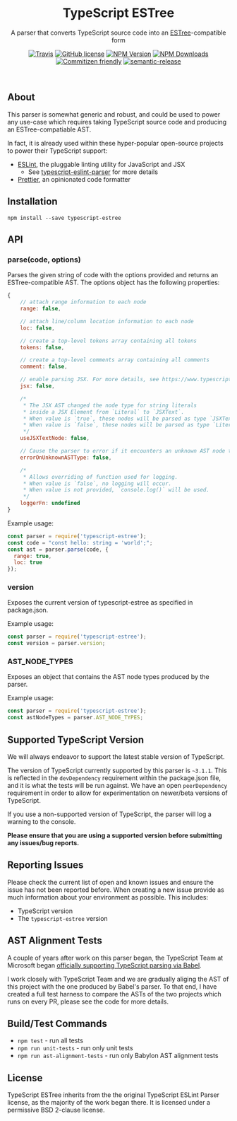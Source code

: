 <h1 align="center">TypeScript ESTree</h1>

<p align="center">A parser that converts TypeScript source code into an <a href="https://github.com/estree/estree">ESTree</a>-compatible form</p>

<p align="center">
    <a href="https://travis-ci.org/JamesHenry/typescript-estree"><img src="https://img.shields.io/travis/JamesHenry/typescript-estree.svg?style=flat-square" alt="Travis"/></a>
    <a href="https://github.com/JamesHenry/typescript-estree/blob/master/LICENSE"><img src="https://img.shields.io/npm/l/typescript-estree.svg?style=flat-square" alt="GitHub license" /></a>
    <a href="https://www.npmjs.com/package/typescript-estree"><img src="https://img.shields.io/npm/v/typescript-estree.svg?style=flat-square" alt="NPM Version" /></a>
    <a href="https://www.npmjs.com/package/typescript-estree"><img src="https://img.shields.io/npm/dt/typescript-estree.svg?style=flat-square" alt="NPM Downloads" /></a>
    <a href="http://commitizen.github.io/cz-cli/"><img src="https://img.shields.io/badge/commitizen-friendly-brightgreen.svg" alt="Commitizen friendly" /></a>
    <a href="https://github.com/semantic-release/semantic-release"><img src="https://img.shields.io/badge/%20%20%F0%9F%93%A6%F0%9F%9A%80-semantic--release-e10079.svg?style=flat-square" alt="semantic-release" /></a>
</p>

<br>

## About

This parser is somewhat generic and robust, and could be used to power any use-case which requires taking TypeScript source code and producing an ESTree-compatiable AST.

In fact, it is already used within these hyper-popular open-source projects to power their TypeScript support:

- [ESLint](https://eslint.org), the pluggable linting utility for JavaScript and JSX
  - See [typescript-eslint-parser](https://github.com/eslint/typescript-eslint-parser) for more details
- [Prettier](https://prettier.io), an opinionated code formatter

## Installation

```
npm install --save typescript-estree
```

## API

### parse(code, options)

Parses the given string of code with the options provided and returns an ESTree-compatible AST. The options object has the following properties:

```javascript
{
    // attach range information to each node
    range: false,

    // attach line/column location information to each node
    loc: false,

    // create a top-level tokens array containing all tokens
    tokens: false,

    // create a top-level comments array containing all comments
    comment: false,

    // enable parsing JSX. For more details, see https://www.typescriptlang.org/docs/handbook/jsx.html
    jsx: false,

    /*
     * The JSX AST changed the node type for string literals
     * inside a JSX Element from `Literal` to `JSXText`.
     * When value is `true`, these nodes will be parsed as type `JSXText`.
     * When value is `false`, these nodes will be parsed as type `Literal`.
     */
    useJSXTextNode: false,

    // Cause the parser to error if it encounters an unknown AST node type (useful for testing)
    errorOnUnknownASTType: false,

    /*
     * Allows overriding of function used for logging.
     * When value is `false`, no logging will occur.
     * When value is not provided, `console.log()` will be used.
     */
    loggerFn: undefined
}
```

Example usage:

```javascript
const parser = require('typescript-estree');
const code = "const hello: string = 'world';";
const ast = parser.parse(code, {
  range: true,
  loc: true
});
```

### version

Exposes the current version of typescript-estree as specified in package.json.

Example usage:

```javascript
const parser = require('typescript-estree');
const version = parser.version;
```

### AST_NODE_TYPES

Exposes an object that contains the AST node types produced by the parser.

Example usage:

```javascript
const parser = require('typescript-estree');
const astNodeTypes = parser.AST_NODE_TYPES;
```

## Supported TypeScript Version

We will always endeavor to support the latest stable version of TypeScript.

The version of TypeScript currently supported by this parser is `~3.1.1`. This is reflected in the `devDependency` requirement within the package.json file, and it is what the tests will be run against. We have an open `peerDependency` requirement in order to allow for experimentation on newer/beta versions of TypeScript.

If you use a non-supported version of TypeScript, the parser will log a warning to the console.

**Please ensure that you are using a supported version before submitting any issues/bug reports.**

## Reporting Issues

Please check the current list of open and known issues and ensure the issue has not been reported before. When creating a new issue provide as much information about your environment as possible. This includes:

- TypeScript version
- The `typescript-estree` version

## AST Alignment Tests

A couple of years after work on this parser began, the TypeScript Team at Microsoft began [officially supporting TypeScript parsing via Babel](https://blogs.msdn.microsoft.com/typescript/2018/08/27/typescript-and-babel-7/).

I work closely with TypeScript Team and we are gradually aliging the AST of this project with the one produced by Babel's parser. To that end, I have created a full test harness to compare the ASTs of the two projects which runs on every PR, please see the code for more details.

## Build/Test Commands

- `npm test` - run all tests
- `npm run unit-tests` - run only unit tests
- `npm run ast-alignment-tests` - run only Babylon AST alignment tests

## License

TypeScript ESTree inherits from the the original TypeScript ESLint Parser license, as the majority of the work began there. It is licensed under a permissive BSD 2-clause license.
